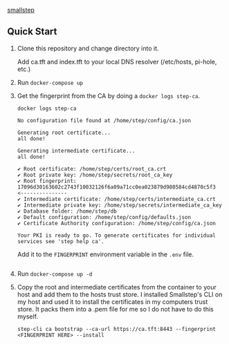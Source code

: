 [smallstep](https://smallstep.com/)

## Quick Start

1. Clone this repository and change directory into it.

    Add ca.tft and index.tft to your local DNS resolver (/etc/hosts, pi-hole, etc.)

2. Run `docker-compose up`

3. Get the fingerprint from the CA by doing a `docker logs step-ca`.

    ``` 
    docker logs step-ca 

    No configuration file found at /home/step/config/ca.json

    Generating root certificate... 
    all done!

    Generating intermediate certificate... 
    all done!

    ✔ Root certificate: /home/step/certs/root_ca.crt
    ✔ Root private key: /home/step/secrets/root_ca_key
    ✔ Root fingerprint: 17096d30163602c2743f10032126f6a09a71cc0ea023879d980584cd4870c5f3  <---------------
    ✔ Intermediate certificate: /home/step/certs/intermediate_ca.crt
    ✔ Intermediate private key: /home/step/secrets/intermediate_ca_key
    ✔ Database folder: /home/step/db
    ✔ Default configuration: /home/step/config/defaults.json
    ✔ Certificate Authority configuration: /home/step/config/ca.json

    Your PKI is ready to go. To generate certificates for individual services see 'step help ca'.
    ``` 

    Add it to the `FINGERPRINT` environment variable in the `.env` file.

    ```

4. Run `docker-compose up -d`

5. Copy the root and intermediate certificates from the container to your host and add them to the hosts trust store. I installed Smallstep's CLI on my host and used it to install the certificates in my computers trust store. It packs them into a .pem file for me so I do not have to do this myself.

    `step-cli ca bootstrap --ca-url https://ca.tft:8443 --fingerprint <FINGERPRINT HERE> --install`